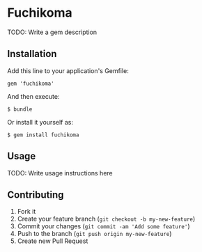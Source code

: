 # Fuchikoma

TODO: Write a gem description

## Installation

Add this line to your application's Gemfile:

    gem 'fuchikoma'

And then execute:

    $ bundle

Or install it yourself as:

    $ gem install fuchikoma

## Usage

TODO: Write usage instructions here

## Contributing

1. Fork it
2. Create your feature branch (`git checkout -b my-new-feature`)
3. Commit your changes (`git commit -am 'Add some feature'`)
4. Push to the branch (`git push origin my-new-feature`)
5. Create new Pull Request
